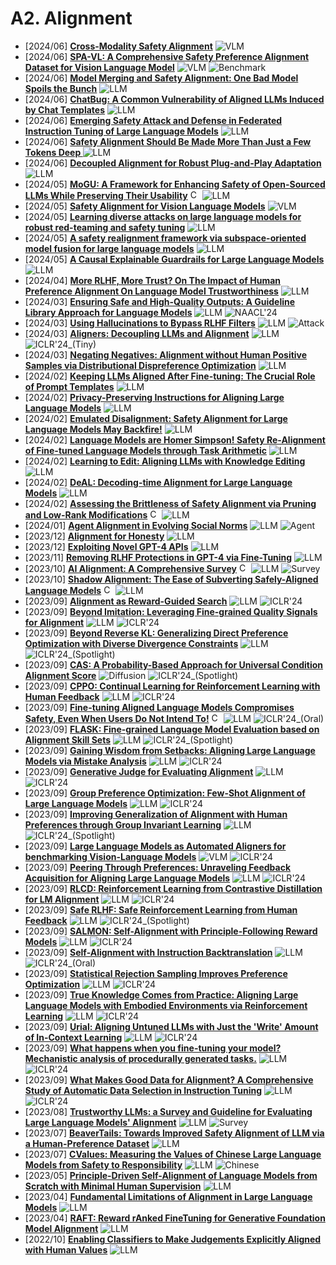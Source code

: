 # A2. Alignment
- [2024/06] **[Cross-Modality Safety Alignment](https://arxiv.org/abs/2406.15279)** ![VLM](https://img.shields.io/badge/VLM-c7688b)
- [2024/06] **[SPA-VL: A Comprehensive Safety Preference Alignment Dataset for Vision Language Model](https://arxiv.org/abs/2406.12030)** ![VLM](https://img.shields.io/badge/VLM-c7688b) ![Benchmark](https://img.shields.io/badge/Benchmark-87b800)
- [2024/06] **[Model Merging and Safety Alignment: One Bad Model Spoils the Bunch](https://arxiv.org/abs/2406.14563)** ![LLM](https://img.shields.io/badge/LLM-589cf4)
- [2024/06] **[ChatBug: A Common Vulnerability of Aligned LLMs Induced by Chat Templates](https://arxiv.org/abs/2406.12935)** ![LLM](https://img.shields.io/badge/LLM-589cf4)
- [2024/06] **[Emerging Safety Attack and Defense in Federated Instruction Tuning of Large Language Models](https://arxiv.org/abs/2406.10630)** ![LLM](https://img.shields.io/badge/LLM-589cf4)
- [2024/06] **[Safety Alignment Should Be Made More Than Just a Few Tokens Deep ](https://arxiv.org/abs/2406.05946)** ![LLM](https://img.shields.io/badge/LLM-589cf4)
- [2024/06] **[Decoupled Alignment for Robust Plug-and-Play Adaptation](https://arxiv.org/abs/2406.01514)** ![LLM](https://img.shields.io/badge/LLM-589cf4)
- [2024/05] **[MoGU: A Framework for Enhancing Safety of Open-Sourced LLMs While Preserving Their Usability](https://arxiv.org/abs/2405.14488)** [<img src="https://github.com/FortAwesome/Font-Awesome/blob/6.x/svgs/brands/github.svg" alt="Code" width="15" height="15">](https://github.com/DYR1/MoGU) ![LLM](https://img.shields.io/badge/LLM-589cf4)
- [2024/05] **[Safety Alignment for Vision Language Models](https://www.arxiv.org/abs/2405.13581)** ![VLM](https://img.shields.io/badge/VLM-c7688b)
- [2024/05] **[Learning diverse attacks on large language models for robust red-teaming and safety tuning](https://arxiv.org/abs/2405.18540)** ![LLM](https://img.shields.io/badge/LLM-589cf4)
- [2024/05] **[A safety realignment framework via subspace-oriented model fusion for large language models](https://arxiv.org/pdf/2405.09055)** ![LLM](https://img.shields.io/badge/LLM-589cf4)
- [2024/05] **[A Causal Explainable Guardrails for Large Language Models ](https://arxiv.org/abs/2405.04160)** ![LLM](https://img.shields.io/badge/LLM-589cf4)
- [2024/04] **[More RLHF, More Trust? On The Impact of Human Preference Alignment On Language Model Trustworthiness](https://arxiv.org/abs/2404.18870)** ![LLM](https://img.shields.io/badge/LLM-589cf4)
- [2024/03] **[Ensuring Safe and High-Quality Outputs: A Guideline Library Approach for Language Models](https://arxiv.org/abs/2403.11838)** ![LLM](https://img.shields.io/badge/LLM-589cf4) ![NAACL'24](https://img.shields.io/badge/NAACL'24-f1b800)
- [2024/03] **[Using Hallucinations to Bypass RLHF Filters](https://arxiv.org/abs/2403.04769)** ![LLM](https://img.shields.io/badge/LLM-589cf4) ![Attack](https://img.shields.io/badge/Attack-87b800)
- [2024/03] **[Aligners: Decoupling LLMs and Alignment](https://arxiv.org/abs/2403.04224)** ![LLM](https://img.shields.io/badge/LLM-589cf4) ![ICLR'24_(Tiny)](https://img.shields.io/badge/ICLR'24_(Tiny)-f1b800)
- [2024/03] **[Negating Negatives: Alignment without Human Positive Samples via Distributional Dispreference Optimization](https://arxiv.org/abs/2403.03419)** ![LLM](https://img.shields.io/badge/LLM-589cf4)
- [2024/02] **[Keeping LLMs Aligned After Fine-tuning: The Crucial Role of Prompt Templates](https://arxiv.org/abs/2402.18540)** ![LLM](https://img.shields.io/badge/LLM-589cf4)
- [2024/02] **[Privacy-Preserving Instructions for Aligning Large Language Models](https://arxiv.org/abs/2402.13659)** ![LLM](https://img.shields.io/badge/LLM-589cf4)
- [2024/02] **[Emulated Disalignment: Safety Alignment for Large Language Models May Backfire!](https://arxiv.org/abs/2402.12343)** ![LLM](https://img.shields.io/badge/LLM-589cf4)
- [2024/02] **[Language Models are Homer Simpson! Safety Re-Alignment of Fine-tuned Language Models through Task Arithmetic](https://arxiv.org/abs/2402.11746)** ![LLM](https://img.shields.io/badge/LLM-589cf4)
- [2024/02] **[Learning to Edit: Aligning LLMs with Knowledge Editing](https://arxiv.org/abs/2402.11905)** ![LLM](https://img.shields.io/badge/LLM-589cf4)
- [2024/02] **[DeAL: Decoding-time Alignment for Large Language Models](https://arxiv.org/abs/2402.06147)** ![LLM](https://img.shields.io/badge/LLM-589cf4)
- [2024/02] **[Assessing the Brittleness of Safety Alignment via Pruning and Low-Rank Modifications](https://arxiv.org/abs/2402.05162)** [<img src="https://github.com/FortAwesome/Font-Awesome/blob/6.x/svgs/brands/github.svg" alt="Code" width="15" height="15">](https://boyiwei.com/alignment-attribution/) ![LLM](https://img.shields.io/badge/LLM-589cf4)
- [2024/01] **[Agent Alignment in Evolving Social Norms](https://arxiv.org/abs/2401.04620)** ![LLM](https://img.shields.io/badge/LLM-589cf4) ![Agent](https://img.shields.io/badge/Agent-87b800)
- [2023/12] **[Alignment for Honesty](https://arxiv.org/abs/2312.07000)** ![LLM](https://img.shields.io/badge/LLM-589cf4)
- [2023/12] **[Exploiting Novel GPT-4 APIs](https://arxiv.org/abs/2312.14302)** ![LLM](https://img.shields.io/badge/LLM-589cf4)
- [2023/11] **[Removing RLHF Protections in GPT-4 via Fine-Tuning](https://arxiv.org/abs/2311.05553)** ![LLM](https://img.shields.io/badge/LLM-589cf4)
- [2023/10] **[AI Alignment: A Comprehensive Survey](https://arxiv.org/abs/2310.19852)** [<img src="https://github.com/FortAwesome/Font-Awesome/blob/6.x/svgs/brands/github.svg" alt="Code" width="15" height="15">](https://github.com/PKU-Alignment/AlignmentSurvey?tab=readme-ov-file) ![LLM](https://img.shields.io/badge/LLM-589cf4) ![Survey](https://img.shields.io/badge/Survey-87b800)
- [2023/10] **[Shadow Alignment: The Ease of Subverting Safely-Aligned Language Models](https://arxiv.org/abs/2310.02949v1)** [<img src="https://github.com/FortAwesome/Font-Awesome/blob/6.x/svgs/brands/github.svg" alt="Code" width="15" height="15">](https://github.com/BeyonderXX/ShadowAlignment) ![LLM](https://img.shields.io/badge/LLM-589cf4)
- [2023/09] **[Alignment as Reward-Guided Search](https://openreview.net/forum?id=shgx0eqdw6)** ![LLM](https://img.shields.io/badge/LLM-589cf4) ![ICLR'24](https://img.shields.io/badge/ICLR'24-f1b800)
- [2023/09] **[Beyond Imitation: Leveraging Fine-grained Quality Signals for Alignment](https://openreview.net/forum?id=LNLjU5C5dK)** ![LLM](https://img.shields.io/badge/LLM-589cf4) ![ICLR'24](https://img.shields.io/badge/ICLR'24-f1b800)
- [2023/09] **[Beyond Reverse KL: Generalizing Direct Preference Optimization with Diverse Divergence Constraints](https://openreview.net/forum?id=2cRzmWXK9N)** ![LLM](https://img.shields.io/badge/LLM-589cf4) ![ICLR'24_(Spotlight)](https://img.shields.io/badge/ICLR'24_(Spotlight)-f1b800)
- [2023/09] **[CAS: A Probability-Based Approach for Universal Condition Alignment Score](https://openreview.net/forum?id=E78OaH2s3f)** ![Diffusion](https://img.shields.io/badge/Diffusion-a99cf4) ![ICLR'24_(Spotlight)](https://img.shields.io/badge/ICLR'24_(Spotlight)-f1b800)
- [2023/09] **[CPPO: Continual Learning for Reinforcement Learning with Human Feedback](https://openreview.net/forum?id=86zAUE80pP)** ![LLM](https://img.shields.io/badge/LLM-589cf4) ![ICLR'24](https://img.shields.io/badge/ICLR'24-f1b800)
- [2023/09] **[Fine-tuning Aligned Language Models Compromises Safety, Even When Users Do Not Intend To!](https://openreview.net/forum?id=hTEGyKf0dZ)** [<img src="https://github.com/FortAwesome/Font-Awesome/blob/6.x/svgs/brands/github.svg" alt="Code" width="15" height="15">](https://github.com/LLM-Tuning-Safety/LLMs-Finetuning-Safety) ![LLM](https://img.shields.io/badge/LLM-589cf4) ![ICLR'24_(Oral)](https://img.shields.io/badge/ICLR'24_(Oral)-f1b800)
- [2023/09] **[FLASK: Fine-grained Language Model Evaluation based on Alignment Skill Sets](https://openreview.net/forum?id=CYmF38ysDa)** ![LLM](https://img.shields.io/badge/LLM-589cf4) ![ICLR'24_(Spotlight)](https://img.shields.io/badge/ICLR'24_(Spotlight)-f1b800)
- [2023/09] **[Gaining Wisdom from Setbacks: Aligning Large Language Models via Mistake Analysis](https://openreview.net/forum?id=aA33A70IO6)** ![LLM](https://img.shields.io/badge/LLM-589cf4) ![ICLR'24](https://img.shields.io/badge/ICLR'24-f1b800)
- [2023/09] **[Generative Judge for Evaluating Alignment](https://openreview.net/forum?id=gtkFw6sZGS)** ![LLM](https://img.shields.io/badge/LLM-589cf4) ![ICLR'24](https://img.shields.io/badge/ICLR'24-f1b800)
- [2023/09] **[Group Preference Optimization: Few-Shot Alignment of Large Language Models](https://openreview.net/forum?id=DpFeMH4l8Q)** ![LLM](https://img.shields.io/badge/LLM-589cf4) ![ICLR'24](https://img.shields.io/badge/ICLR'24-f1b800)
- [2023/09] **[Improving Generalization of Alignment with Human Preferences through Group Invariant Learning](https://openreview.net/forum?id=fwCoLe3TAX)** ![LLM](https://img.shields.io/badge/LLM-589cf4) ![ICLR'24_(Spotlight)](https://img.shields.io/badge/ICLR'24_(Spotlight)-f1b800)
- [2023/09] **[Large Language Models as Automated Aligners for benchmarking Vision-Language Models](https://openreview.net/forum?id=kZEXgtMNNo)** ![VLM](https://img.shields.io/badge/VLM-c7688b) ![ICLR'24](https://img.shields.io/badge/ICLR'24-f1b800)
- [2023/09] **[Peering Through Preferences: Unraveling Feedback Acquisition for Aligning Large Language Models](https://openreview.net/forum?id=dKl6lMwbCy)** ![LLM](https://img.shields.io/badge/LLM-589cf4) ![ICLR'24](https://img.shields.io/badge/ICLR'24-f1b800)
- [2023/09] **[RLCD: Reinforcement Learning from Contrastive Distillation for LM Alignment](https://openreview.net/forum?id=v3XXtxWKi6)** ![LLM](https://img.shields.io/badge/LLM-589cf4) ![ICLR'24](https://img.shields.io/badge/ICLR'24-f1b800)
- [2023/09] **[Safe RLHF: Safe Reinforcement Learning from Human Feedback](https://openreview.net/forum?id=TyFrPOKYXw)** ![LLM](https://img.shields.io/badge/LLM-589cf4) ![ICLR'24_(Spotlight)](https://img.shields.io/badge/ICLR'24_(Spotlight)-f1b800)
- [2023/09] **[SALMON: Self-Alignment with Principle-Following Reward Models](https://openreview.net/forum?id=xJbsmB8UMx)** ![LLM](https://img.shields.io/badge/LLM-589cf4) ![ICLR'24](https://img.shields.io/badge/ICLR'24-f1b800)
- [2023/09] **[Self-Alignment with Instruction Backtranslation](https://openreview.net/forum?id=1oijHJBRsT)** ![LLM](https://img.shields.io/badge/LLM-589cf4) ![ICLR'24_(Oral)](https://img.shields.io/badge/ICLR'24_(Oral)-f1b800)
- [2023/09] **[Statistical Rejection Sampling Improves Preference Optimization](https://openreview.net/forum?id=xbjSwwrQOe)** ![LLM](https://img.shields.io/badge/LLM-589cf4) ![ICLR'24](https://img.shields.io/badge/ICLR'24-f1b800)
- [2023/09] **[True Knowledge Comes from Practice: Aligning Large Language Models with Embodied Environments via Reinforcement Learning](https://openreview.net/forum?id=hILVmJ4Uvu)** ![LLM](https://img.shields.io/badge/LLM-589cf4) ![ICLR'24](https://img.shields.io/badge/ICLR'24-f1b800)
- [2023/09] **[Urial: Aligning Untuned LLMs with Just the 'Write' Amount of In-Context Learning](https://openreview.net/forum?id=wxJ0eXwwda)** ![LLM](https://img.shields.io/badge/LLM-589cf4) ![ICLR'24](https://img.shields.io/badge/ICLR'24-f1b800)
- [2023/09] **[What happens when you fine-tuning your model? Mechanistic analysis of procedurally generated tasks.](https://openreview.net/forum?id=A0HKeKl4Nl)** ![LLM](https://img.shields.io/badge/LLM-589cf4) ![ICLR'24](https://img.shields.io/badge/ICLR'24-f1b800)
- [2023/09] **[What Makes Good Data for Alignment? A Comprehensive Study of Automatic Data Selection in Instruction Tuning](https://openreview.net/forum?id=BTKAeLqLMw)** ![LLM](https://img.shields.io/badge/LLM-589cf4) ![ICLR'24](https://img.shields.io/badge/ICLR'24-f1b800)
- [2023/08] **[Trustworthy LLMs: a Survey and Guideline for Evaluating Large Language Models' Alignment](https://arxiv.org/abs/2308.05374)** ![LLM](https://img.shields.io/badge/LLM-589cf4) ![Survey](https://img.shields.io/badge/Survey-87b800)
- [2023/07] **[BeaverTails: Towards Improved Safety Alignment of LLM via a Human-Preference Dataset](https://arxiv.org/abs/2307.04657)** ![LLM](https://img.shields.io/badge/LLM-589cf4)
- [2023/07] **[CValues: Measuring the Values of Chinese Large Language Models from Safety to Responsibility](https://arxiv.org/abs/2307.09705)** ![LLM](https://img.shields.io/badge/LLM-589cf4) ![Chinese](https://img.shields.io/badge/Chinese-87b800)
- [2023/05] **[Principle-Driven Self-Alignment of Language Models from Scratch with Minimal Human Supervision](https://arxiv.org/abs/2305.03047)** ![LLM](https://img.shields.io/badge/LLM-589cf4)
- [2023/04] **[Fundamental Limitations of Alignment in Large Language Models](https://arxiv.org/abs/2304.11082)** ![LLM](https://img.shields.io/badge/LLM-589cf4)
- [2023/04] **[RAFT: Reward rAnked FineTuning for Generative Foundation Model Alignment](https://arxiv.org/abs/2304.06767)** ![LLM](https://img.shields.io/badge/LLM-589cf4)
- [2022/10] **[Enabling Classifiers to Make Judgements Explicitly Aligned with Human Values](https://arxiv.org/abs/2210.07652)** ![LLM](https://img.shields.io/badge/LLM-589cf4)
